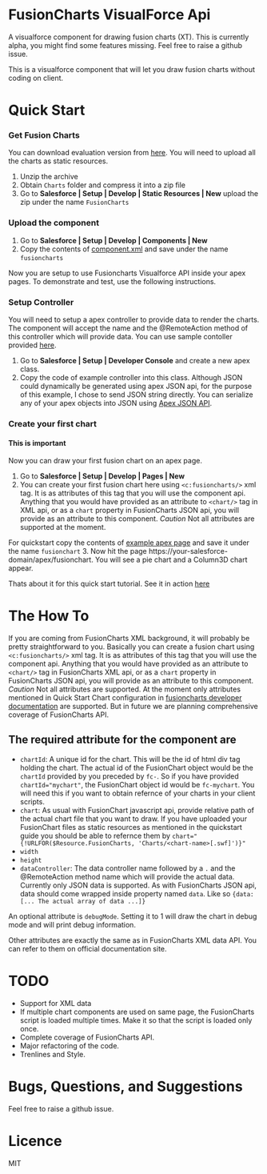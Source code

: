 FusionCharts VisualForce Api
============================

A visualforce component for drawing fusion charts (XT). 
This is currently alpha, you might find some features missing. Feel free to raise a github issue.

This is a visualforce component that will let you draw fusion charts without coding on client.

Quick Start
===========

### Get Fusion Charts
You can download evaluation version from [here](http://www.fusioncharts.com/download/trials/). 
You will need to upload all the charts as static resources.

1. Unzip the archive
2. Obtain `Charts` folder and compress it into a zip file
3. Go to **Salesforce | Setup | Develop | Static Resources | New** upload the zip under the name `FusionCharts`

### Upload the component

1. Go to **Salesforce | Setup | Develop | Components | New**
2. Copy the contents of [component.xml](./component.xml) and save under the name `fusioncharts`

Now you are setup to use Fusioncharts Visualforce API inside your apex pages. To demonstrate and test, use the following instructions.

### Setup Controller
You will need to setup a apex controller to provide data to render the charts. The component will accept the name and the @RemoteAction method of this controller which will provide data. You can use sample contoller provided [here](Example/Controller).

1. Go to **Salesforce | Setup | Developer Console** and create a new apex class.
2. Copy the code of example controller into this class. Although JSON could dynamically be generated using apex JSON api, for the purpose of this example, I chose to send JSON string directly. You can serialize any of your apex objects into JSON using [Apex JSON API](http://wiki.developerforce.com/page/Getting_Started_with_Apex_JSON).

### Create your first chart
#### This is important
Now you can draw your first fusion chart on an apex page.

1. Go to **Salesforce | Setup | Develop | Pages | New**
2. You can create your first fusion chart here using `<c:fusioncharts/>` xml tag. It is as attributes of this tag that you will use the component api. Anything that you would have provided as an attribute to `<chart/>` tag in XML api, or as a `chart` property in FusionCharts JSON api, you will provide as an attribute to this component. *Caution* Not all attributes are supported at the moment.

For quickstart copy the contents of [example apex page](Example/apexpage.xml) and save it under the name `fusionchart`
3. Now hit the page https://your-salesforce-domain/apex/fusionchart. You will see a pie chart and a Column3D chart appear.

Thats about it for this quick start tutorial. See it in action [here](https://saas-platform-8087--c.ap1.visual.force.com/apex/FusionCharts)

The How To
==========

If you are coming from FusionCharts XML background, it will probably be pretty straightforward to you. Basically you can create a fusion chart using `<c:fusioncharts/>` xml tag. It is as attributes of this tag that you will use the component api. Anything that you would have provided as an attribute to `<chart/>` tag in FusionCharts XML api, or as a `chart` property in FusionCharts JSON api, you will provide as an attribute to this component. *Caution* Not all attributes are supported. At the moment only attributes mentioned in Quick Start Chart configuration in [fusioncharts developer documentation](http://docs.fusioncharts.com/charts/) are supported. But in future we are planning comprehensive coverage of FusionCharts API.

## The required attribute for the component are

* `chartId`: A unique id for the chart. This will be the id of html div tag holding the chart. The actual id of the FusionChart object would be the `chartId` provided by you preceded by `fc-`. So if you have provided `chartId="mychart"`, the FusionChart object id would be `fc-mychart`. You will need this if you want to obtain refernce of your charts in your client scripts.
* `chart`: As usual with FusionChart javascript api, provide relative path of the actual chart file that you want to draw. If you have uploaded your FusionChart files as static resources as mentioned in the quickstart guide you should be able to refernce them by `chart="{!URLFOR($Resource.FusionCharts, 'Charts/<chart-name>[.swf]')}"`
* `width`
* `height`
* `dataController`: The data controller name followed by a `.` and the @RemoteAction method name which will provide the actual data. Currently only JSON data is supported. As with FusionCharts JSON api, data should come wrapped inside property named `data`. Like so `{data: [... The actual array of data ...]}`

An optional attribute is `debugMode`. Setting it to 1 will draw the chart in debug mode and will print debug information.

Other attributes are exactly the same as in FusionCharts XML data API. You can refer to them on official documentation site.

TODO
====
* Support for XML data
* If multiple chart components are used on same page, the FusionCharts script is loaded multiple times. Make it so that the script is loaded only once.
* Complete coverage of FusionCharts API.
* Major refactoring of the code.
* Trenlines and Style.

Bugs, Questions, and Suggestions
================================
Feel free to raise a github issue.

Licence
=======
MIT